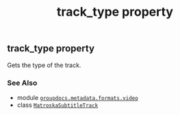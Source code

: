 ﻿---
title: track_type property
second_title: GroupDocs.Metadata for Python via .NET API References
description: 
type: docs
url: /python-net/groupdocs.metadata.formats.video/matroskasubtitletrack/track_type/
is_root: false
weight: 230
---

## track_type property


Gets the type of the track.

### See Also
* module [`groupdocs.metadata.formats.video`](../../)
* class [`MatroskaSubtitleTrack`](/metadata/python-net/groupdocs.metadata.formats.video/matroskasubtitletrack)
